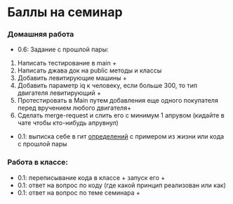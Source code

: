 # Баллы на семинар
### Домашняя работа
* 0.6: Задание с прошлой пары:
1. Написать тестирование в main +
2. Написать джава док на public методы и классы 
3. Добавить левитирующие машины +
4. Добавить параметр iq к человеку, если больше 300, то тип двигателя левитирующий +
5. Протестировать в Main путем добавления еще одного покупателя перед вручением любого двигателя+
6. Сделать merge-request и слить его с минимум 1 апрувом (кидайте в чате чтобы кто-нибудь апрувнул)
* 0.1: выписка себе в гит [определений](../practise-2/DEFINITIONS.md) с примером из жизни или кода с прошлой пары
### Работа в классе:
* 0.1: переписывание кода в классе + запуск его +
* 0.1: ответ на вопрос по коду (где какой принцип реализован или как) 
* 0.1: ответ на вопрос по теме семинара +